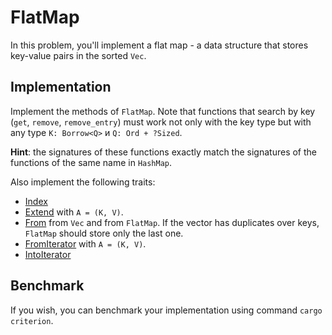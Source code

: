 # FlatMap

In this problem, you'll implement a flat map - a data structure that stores key-value pairs in the sorted `Vec`.

## Implementation

Implement the methods of `FlatMap`. Note that functions that search by key (`get`, `remove`, `remove_entry`) must work not only with the key type but with any type `K: Borrow<Q>` и `Q: Ord + ?Sized`.

**Hint**: the signatures of these functions exactly match the signatures of the functions of the same name in `HashMap`.

Also implement the following traits:

- [Index](https://doc.rust-lang.org/std/ops/trait.Index.html)
- [Extend](https://doc.rust-lang.org/std/iter/trait.Extend.html) with `A = (K, V)`.
- [From](https://doc.rust-lang.org/std/convert/trait.From.html) from `Vec` and from `FlatMap`. If the vector has duplicates over keys, `FlatMap` should store only the last one.
- [FromIterator](https://doc.rust-lang.org/std/iter/trait.FromIterator.html) with `A = (K, V)`.
- [IntoIterator](https://doc.rust-lang.org/std/iter/trait.IntoIterator.html)

## Benchmark

If you wish, you can benchmark your implementation using command `cargo criterion`.

